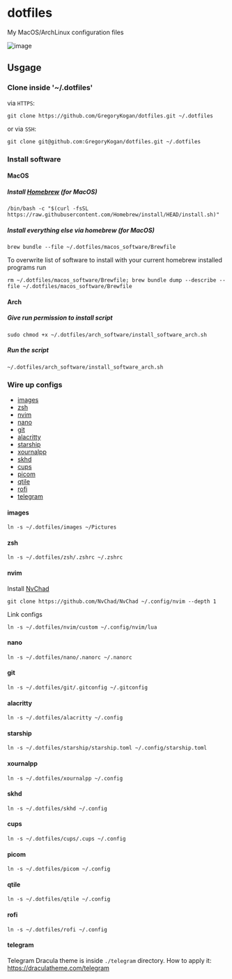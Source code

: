 # dotfiles
My MacOS/ArchLinux configuration files

![image](https://github.com/GregoryKogan/dotfiles/assets/60318411/70570850-a6e6-41bc-a77e-76a39c1dce3c)

## Usgage
### Clone inside '~/.dotfiles'
via `HTTPS`:
```shell
git clone https://github.com/GregoryKogan/dotfiles.git ~/.dotfiles
```
or via `SSH`:
```shell
git clone git@github.com:GregoryKogan/dotfiles.git ~/.dotfiles
```

### Install software
#### MacOS
##### Install [Homebrew](https://brew.sh/) (for MacOS)
```shell
/bin/bash -c "$(curl -fsSL https://raw.githubusercontent.com/Homebrew/install/HEAD/install.sh)"
```
##### Install everything else via homebrew (for MacOS)
```shell
brew bundle --file ~/.dotfiles/macos_software/Brewfile
```
To overwrite list of software to install with your current homebrew installed programs run
```shell
rm ~/.dotfiles/macos_software/Brewfile; brew bundle dump --describe --file ~/.dotfiles/macos_software/Brewfile
```
#### Arch
##### Give run permission to install script
```shell
sudo chmod +x ~/.dotfiles/arch_software/install_software_arch.sh
```
##### Run the script
```shell
~/.dotfiles/arch_software/install_software_arch.sh
```

### Wire up configs
- [images](#images)
- [zsh](#zsh)
- [nvim](#nvim)
- [nano](#nano)
- [git](#git)
- [alacritty](#alacritty)
- [starship](#starship)
- [xournalpp](#xournalpp)
- [skhd](#skhd)
- [cups](#cups)
- [picom](#picom)
- [qtile](#qtile) 
- [rofi](#rofi)
- [telegram](#telegram)

#### images
```shell
ln -s ~/.dotfiles/images ~/Pictures
```

#### zsh
```shell
ln -s ~/.dotfiles/zsh/.zshrc ~/.zshrc
```

#### nvim
Install [NvChad](https://nvchad.com/)
```shell
git clone https://github.com/NvChad/NvChad ~/.config/nvim --depth 1
```
Link configs
```shell
ln -s ~/.dotfiles/nvim/custom ~/.config/nvim/lua
```

#### nano
```shell
ln -s ~/.dotfiles/nano/.nanorc ~/.nanorc
```

#### git
```shell
ln -s ~/.dotfiles/git/.gitconfig ~/.gitconfig
```

#### alacritty
```shell
ln -s ~/.dotfiles/alacritty ~/.config
```

#### starship
```shell
ln -s ~/.dotfiles/starship/starship.toml ~/.config/starship.toml
```

#### xournalpp
```shell
ln -s ~/.dotfiles/xournalpp ~/.config
```

#### skhd
```shell
ln -s ~/.dotfiles/skhd ~/.config
```

#### cups
```shell
ln -s ~/.dotfiles/cups/.cups ~/.config
```

#### picom
```shell
ln -s ~/.dotfiles/picom ~/.config
```

#### qtile
```shell
ln -s ~/.dotfiles/qtile ~/.config
```

#### rofi
```shell
ln -s ~/.dotfiles/rofi ~/.config
```

#### telegram 
Telegram Dracula theme is inside `./telegram` directory. How to apply it: https://draculatheme.com/telegram

